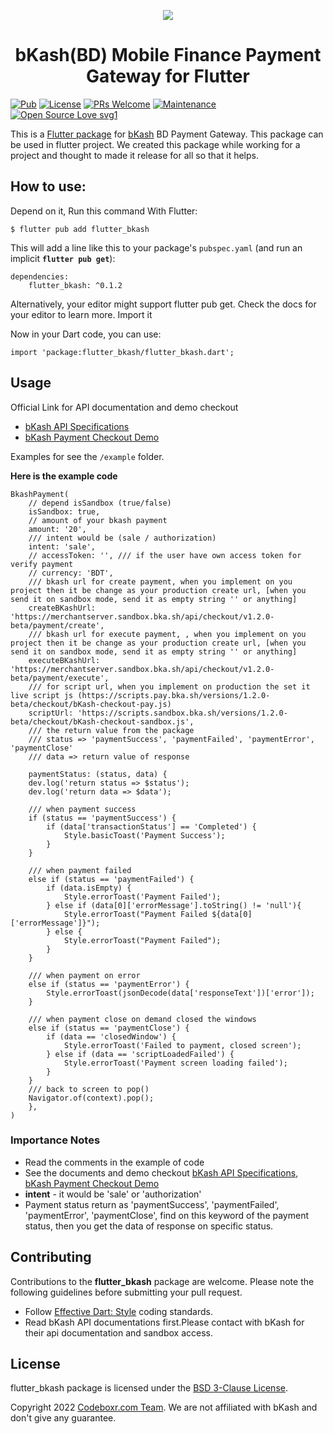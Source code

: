 <p align="center" >
  <img src="https://www.bkash.com/sites/all/themes/bkash/logo.png?87980">
</p>

 <h1 align="center">bKash(BD) Mobile Finance Payment Gateway for Flutter</h1>
<p align="center" >

[//]: # (<img src="#" />)
[//]: # (<img src="#" />)

</p>

[![Pub](https://img.shields.io/pub/v/flutter_bkash.svg)](https://pub.dartlang.org/packages/flutter_bkash)
[![License](https://img.shields.io/badge/License-BSD_3--Clause-blue.svg)](https://opensource.org/licenses/BSD-3-Clause)
[![PRs Welcome](https://img.shields.io/badge/PRs-welcome-brightgreen.svg)]()  [![Maintenance](https://img.shields.io/badge/Maintained%3F-yes-green.svg)]() 
[![Open Source Love svg1](https://badges.frapsoft.com/os/v1/open-source.svg?v=103)](https://github.com/ellerbrock/open-source-badges/)

This is a [Flutter package](https://pub.dartlang.org/packages/flutter_bkash) for [bKash](https://www.bkash.com/) BD Payment Gateway. This package can be used in flutter project. We created this package while working for a project and thought to made it release for all so that it helps.

## How to use:

Depend on it, Run this command With Flutter:

```
$ flutter pub add flutter_bkash
```

This will add a line like this to your package's `pubspec.yaml` (and run an implicit **`flutter pub get`**):

```
dependencies:
    flutter_bkash: ^0.1.2
```

Alternatively, your editor might support flutter pub get. Check the docs for your editor to learn more.
Import it

Now in your Dart code, you can use:

`
import 'package:flutter_bkash/flutter_bkash.dart';
`

## Usage

Official Link for API documentation and demo checkout
- [bKash API Specifications](https://developer.bka.sh/v1.2.0-beta/reference)
- [bKash Payment Checkout Demo](https://merchantdemo.sandbox.bka.sh/frontend/checkout)

Examples for see the `/example` folder.

**Here is the example code**
```
BkashPayment(  
    // depend isSandbox (true/false)
    isSandbox: true,
    // amount of your bkash payment
    amount: '20',
    /// intent would be (sale / authorization)
    intent: 'sale',
    // accessToken: '', /// if the user have own access token for verify payment
    // currency: 'BDT',
    /// bkash url for create payment, when you implement on you project then it be change as your production create url, [when you send it on sandbox mode, send it as empty string '' or anything]
    createBKashUrl: 'https://merchantserver.sandbox.bka.sh/api/checkout/v1.2.0-beta/payment/create',
    /// bkash url for execute payment, , when you implement on you project then it be change as your production create url, [when you send it on sandbox mode, send it as empty string '' or anything]
    executeBKashUrl: 'https://merchantserver.sandbox.bka.sh/api/checkout/v1.2.0-beta/payment/execute',
    /// for script url, when you implement on production the set it live script js (https://scripts.pay.bka.sh/versions/1.2.0-beta/checkout/bKash-checkout-pay.js)
    scriptUrl: 'https://scripts.sandbox.bka.sh/versions/1.2.0-beta/checkout/bKash-checkout-sandbox.js',
    /// the return value from the package
    /// status => 'paymentSuccess', 'paymentFailed', 'paymentError', 'paymentClose'
    /// data => return value of response
     
    paymentStatus: (status, data) {
    dev.log('return status => $status');  
    dev.log('return data => $data');

    /// when payment success  
    if (status == 'paymentSuccess') {
        if (data['transactionStatus'] == 'Completed') {
            Style.basicToast('Payment Success');  
        }
    }  
      
    /// when payment failed  
    else if (status == 'paymentFailed') {
        if (data.isEmpty) {
            Style.errorToast('Payment Failed');
        } else if (data[0]['errorMessage'].toString() != 'null'){
            Style.errorToast("Payment Failed ${data[0]['errorMessage']}");
        } else {  
            Style.errorToast("Payment Failed");
        }
    }  
      
    /// when payment on error  
    else if (status == 'paymentError') {
        Style.errorToast(jsonDecode(data['responseText'])['error']);
    }  
      
    /// when payment close on demand closed the windows  
    else if (status == 'paymentClose') {
        if (data == 'closedWindow') {
            Style.errorToast('Failed to payment, closed screen');
        } else if (data == 'scriptLoadedFailed') {
            Style.errorToast('Payment screen loading failed');
        }
    }
    /// back to screen to pop()
    Navigator.of(context).pop();
    },
)
```

### Importance Notes
- Read the comments in the example of code
- See the documents and demo checkout [bKash API Specifications](https://developer.bka.sh/v1.2.0-beta/reference), [bKash Payment Checkout Demo](https://merchantdemo.sandbox.bka.sh/frontend/checkout)
- **intent** - it would be 'sale' or 'authorization'
- Payment status return as 'paymentSuccess', 'paymentFailed', 'paymentError', 'paymentClose', find on this keyword of the payment status, then you get the data of response on specific status.


## Contributing

Contributions to the **flutter_bkash** package are welcome. Please note the following guidelines before submitting your pull request.

- Follow [Effective Dart: Style](https://dart.dev/guides/language/effective-dart/style) coding standards.
- Read bKash API documentations first.Please contact with bKash for their api documentation and sandbox access.

## License

flutter_bkash package is licensed under the [BSD 3-Clause License](https://opensource.org/licenses/BSD-3-Clause).

Copyright 2022 [Codeboxr.com Team](https://codeboxr.com/team-codeboxr/). We are not affiliated with bKash and don't give any guarantee.